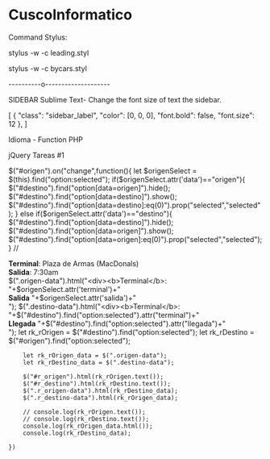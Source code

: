 # CuscoInformatico



Command Stylus: 

  stylus -w -c leading.styl
  
  stylus -w -c bycars.styl
  
  ----------o--------------------
  
 SIDEBAR Sublime Text- Change the font size of text the sidebar.
 
 [
    {
        "class": "sidebar_label",
        "color": [0, 0, 0],
        "font.bold": false,
        "font.size": 12
    },
]

Idioma - Function PHP

<?php _e("[:es][:en][:de][:fr][:]") ?>




jQuery 
Tareas #1

$("#origen").on("change",function(){
		let $origenSelect = $(this).find("option:selected");
		if($origenSelect.attr('data')=="origen"){
			$("#destino").find("option[data=origen]").hide();
			$("#destino").find("option[data=destino]").show();
			$("#destino").find("option[data=destino]:eq(0)").prop("selected","selected");
		}
		else if($origenSelect.attr('data')=="destino"){
			$("#destino").find("option[data=destino]").hide();
			$("#destino").find("option[data=origen]").show();
			$("#destino").find("option[data=origen]:eq(0)").prop("selected","selected");
		}
		// <div><b>Terminal</b>: Plaza de Armas (MacDonals)</div><div><b>Salida</b>: 7:30am</div>
		$(".origen-data").html("<div><b>Terminal</b>:  "+$origenSelect.attr('terminal')+" </div><div><b>Salida</b> "+$origenSelect.attr('salida')+"</div>");
		$(".destino-data").html("<div><b>Terminal</b>:  "+$("#destino").find("option:selected").attr("terminal")+" </div><div><b>Llegada</b> "+$("#destino").find("option:selected").attr("llegada")+"</div>");
		let rk_rOrigen = $("#destino").find("option:selected");
	  	let rk_rDestino = $("#origen").find("option:selected");

	  	let rk_rOrigen_data = $(".origen-data");
	  	let rk_rDestino_data = $(".destino-data");

	  	$("#r_origen").html(rk_rOrigen.text());
	  	$("#r_destino").html(rk_rDestino.text());
	  	$(".r_origen-data").html(rk_rDestino_data);
	  	$(".r_destino-data").html(rk_rOrigen_data);

	  	// console.log(rk_rOrigen.text());
	  	// console.log(rk_rDestino.text());
	  	console.log(rk_rOrigen_data.html());
	  	console.log(rk_rDestino_data);

	})
